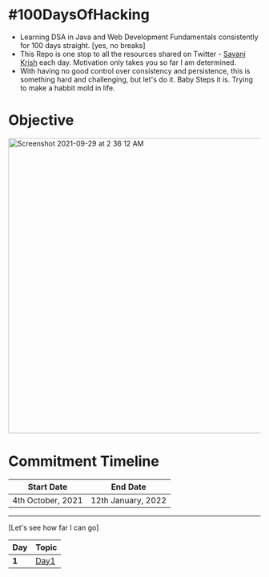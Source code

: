 # #100DaysOfHacking

- Learning DSA in Java and Web Development Fundamentals consistently for 100 days straight. [yes, no breaks]
- This Repo is one stop to all the resources shared on Twitter - [Savani Krish](https://twitter.com/savani_krrish) each day. Motivation only takes you so far I am determined.
- With having no good control over consistency and persistence, this is something hard and challenging, but let's do it. Baby Steps it is. Trying to make a habbit mold in life.

# Objective

<img width="590" alt="Screenshot 2021-09-29 at 2 36 12 AM" src="https://user-images.githubusercontent.com/56188454/135165713-184ed135-7024-4353-a436-e4cfeea751c3.png">

# Commitment Timeline 


| Start Date  | End Date    |
| ----------- | ----------- |
| 4th October, 2021 | 12th January, 2022 |

---
[Let's see how far I can go]

Day | Topic
--- | ---
**1** |  [Day1](/Days/Day1.md)



